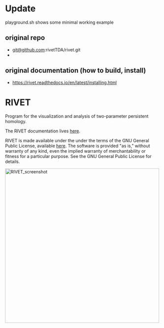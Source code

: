 # Update
playground.sh shows some minimal working example

## original repo 
- git@github.com:rivetTDA/rivet.git
- 
## original documentation (how to build, install)
- https://rivet.readthedocs.io/en/latest/installing.html

# RIVET

Program for the visualization and analysis of two-parameter persistent homology.

The RIVET documentation lives <a href="https://rivet.readthedocs.io" target="_blank" rel="noopener">here</a>.

RIVET is made available under the under the terms of the GNU General Public License, available <a href="https://www.gnu.org/licenses/gpl-3.0.en.html" target="_blank"  rel="noopener">here</a>. The software is provided "as is," without warranty of any kind, even the implied warranty of merchantability or fitness for a particular purpose. See the GNU General Public License for details.

<img src="/docs/images/RIVET_screenshot_circle300.png" alt="RIVET_screenshot" width="500"/>



